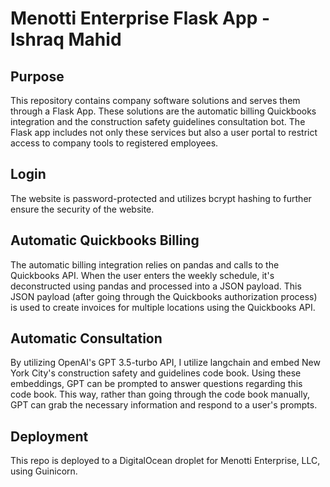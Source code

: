 # Menotti Enterprise Flask App - Ishraq Mahid

## Purpose
This repository contains company software solutions and serves them through a Flask App. These solutions are the automatic billing Quickbooks integration and the construction safety guidelines consultation bot. The Flask app includes not only these services but also a user portal to restrict access to company tools to registered employees.

## Login
The website is password-protected and utilizes bcrypt hashing to further ensure the security of the website. 

## Automatic Quickbooks Billing
The automatic billing integration relies on pandas and calls to the Quickbooks API. When the user enters the weekly schedule, it's deconstructed using pandas and processed into a JSON payload. This JSON payload (after going through the Quickbooks authorization process) is used to create invoices for multiple locations using the Quickbooks API.

## Automatic Consultation
By utilizing OpenAI's GPT 3.5-turbo API, I utilize langchain and embed New York City's construction safety and guidelines code book. Using these embeddings, GPT can be prompted to answer questions regarding this code book. This way, rather than going through the code book manually, GPT can grab the necessary information and respond to a user's prompts. 

## Deployment
This repo is deployed to a DigitalOcean droplet for Menotti Enterprise, LLC, using Guinicorn.
